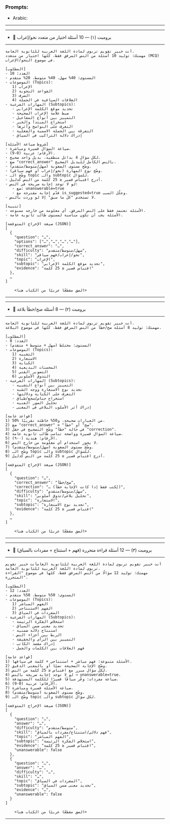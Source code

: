 ### Prompts:
 - Arabic:
<!-- ```
أنت خبير تقويم تربوي لمادة اللغة العربية للثانوية العامة.
مهمتك توليد أسئلة من النص المرفق فقط، وفق المعايير الآتية.
[المعطيات]
- نوع_الأسئلة المطلوب: ⟪MCQ | TF | أكمل | مرادفات/مضادات | مفاهيم | بلاغة | نحو/إعراب | قراءة متحررة | أدب وتاريخ أدبي | كتابة قصيرة⟫
- العدد: ⟪مثال: 15⟫
- المستوى (اختياري): ⟪سهل|متوسط|متقدم أو توزيع 40/40/20⟫
- مهارات مستهدفة (اختياري): ⟪فهم دلالي، تحليل بلاغي، نحو/صرف، مفردات، تذوق أدبي، استنتاج، تفسير سياقي⟫
- متطلبات العرض (اختياري):
• الأرقام: ⟪عربية 0-9 | هندية ٠-٩⟫
• اللغة: عربية فصحى واضحة دون تشكيل
• طول السؤال: قصير ومباشر
• لا معرفة خارج النص

[قواعد عامة صارمة]
1) اعتمد حصريًا على النص المرفق؛ أي معلومة خارجه ممنوعة.
2) صياغة دقيقة وواضحة ومناسبة لطلاب الثانوية.
3) أدرج دافع/مبرر مختصر مبني على سطر مقتبس ≤ 25 كلمة من النص.
4) حدّد صعوبة كل سؤال (سهل/متوسط/متقدم) ونوع المهارة.
5) لو تعذر استنباط إجابة من النص:
- ضع unanswerable=true
- واقترح إجابة مع is_suggested=true وعلّل سبب الاقتراح.
6) لا تستخدم خيار "كل ما سبق" إلا إذا ورد نصيًا.
7) عند MCQ: 4 بدائل منطقية، بديل واحد صحيح، واذكر النص الصحيح بالكامل في "correct_answer".
8) عند TF: احرص على توازن تقريبي 50% صح/50% خطأ، وضع "تصحيح" للخطأ.
9) عند نحو/إعراب/بلاغة: وضّح موضع الاستدلال (الكلمة/الجملة) والدليل البلاغي أو القاعدة النحوية.
10) عند مفردات: وفّر سياقًا قصيرًا من النص للكلمة المستهدفة.

[مخطط الإخراج (JSON Array)]
[
{
"id": "Q-⟪تسلسل⟫",
"type": "⟪MCQ|TF|Fill|Vocab|Balagha|Nahw|Reading|Adab|Writing⟫",
"question": "نص السؤال واضح ومباشر",
"choices": ["أ) ...","ب) ...","ج) ...","د) ..."], // MCQ فقط وإلا []
"correct_answer": "النص الدقيق للإجابة/البديل أو 'صح'/'خطأ' أو الحل المطلوب",
"is_suggested": false, // true إن كانت إجابة مقترحة
"unanswerable": false, // true لو لا توجد إجابة صريحة بالنص
"rationale": "مبرر قصير يستند إلى النص",
"evidence": {
"quote": "اقتباس ≤ 25 كلمة يدعم الإجابة",
"location": "⟪عنوان القسم/رقم الصفحة إن وُجد⟫",
"note": "فروق صياغية/ملاحظات"
},
"difficulty": "⟪سهل|متوسط|متقدم⟫",
"skill": "⟪فهم|استنتاج|تحليل بلاغي|نحو/إعراب|مفردات|أدب⟫",
"tags": ["⟪بلاغة التشبيه⟫","⟪مفعول به⟫","⟪سياق دلالي⟫"],
"formatting": {"digits": "⟪0-9|٠-٩⟫"},
"metadata": {"ocr_fixes": ["⟪أ↦ا⟫","⟪ى↦ي⟫"], "section": "⟪اسم القسم⟫"}
}
]

[نص المحتوى]
<<<
⟪الصق هنا النص الناتج عن OCR أو المحتوى المرفوع⟫
>>>

[التعليمات التنفيذية]
- أنشئ بالضبط ⟪العدد⟫ سؤالًا من النوع ⟪نوع_الأسئلة⟫.
- وزّع المستويات حسب ⟪التوزيع إن وُجد⟫.
- أعد فقط JSON صالحًا بدون تعليقات أو نص إضافي.


** بنحدد عدد الاسئلة الي عايزينها ف التاسك المطلوبة **
والتفاصيل الخاص بالمحتوي بتاعها 
1) 10 أسئلة MCQ نحو/إعراب
نوع_الأسئلة: MCQ
العدد: 10
المستوى: 40% سهل، 40% متوسط، 20% متقدم
مهارات مستهدفة: نحو/صرف، فهم سياقي
الأرقام: عربية 0-9



2) 8 صح/خطأ بلاغة
نوع_الأسئلة: TF
العدد: 8
المستوى: مختلط
مهارات مستهدفة: تحليل بلاغي، تذوق أسلوبي
الأرقام: هندية ٠-٩

3) 12 قراءة متحررة (فهم واستنتاجات وسياق مفردات)

نوع_الأسئلة: Reading
العدد: 12
المستوى: 50% متوسط، 50% متقدم
مهارات مستهدفة: فهم دلالي، استنتاج، مفردات بالسياق
الأرقام: عربية 0-9

``` --> 
---

---
- 🔹 برومبت (١) — 10 أسئلة اختيار من متعدد نحو/إعراب
---

```
أنت خبير تقويم تربوي لمادة اللغة العربية للثانوية العامة.
مهمتك: توليد 10 أسئلة من النص المرفق فقط، كلها اختيار من متعدد (MCQ) في موضوع النحو/الإعراب.

[المطلوب]
- العدد: 10
- المستوى: 40% سهل، 40% متوسط، 20% متقدم
- الموضوعات (Topics):
   1) الإعراب
   2) القواعد النحوية
   3) الصرف
   4) العلاقات السياقية في الجملة
- المهارات الفرعية (Subtopics):
   - تحديد موقع الكلمة الإعرابي
   - ضبط علامة الإعراب الصحيحة
   - التمييز بين أنواع المفاعيل
   - استخراج المبتدأ والخبر
   - التعرف على النواسخ وأثرها
   - التفرقة بين الجملة الاسمية والفعلية
   - إدراك دلالة التراكيب في السياق

[شروط صياغة الأسئلة]
- صياغة السؤال قصيرة ومباشرة.
- الأرقام: عربية (0-9).
- لكل سؤال 4 بدائل منطقية، بديل واحد صحيح.
- ضع "correct_answer" بالنص الكامل للبديل الصحيح.
- وضّح مستوى الصعوبة (سهل/متوسط/متقدم).
- وضّح نوع المهارة (نحو/إعراب أو فهم سياقي).
- وضّح الـ topic والـ subtopic للسؤال.
- أدرج اقتباس قصير ≤ 25 كلمة من النص كدليل.
- لو لا توجد إجابة صريحة في النص:
   - ضع: unanswerable=true
   - قدّم إجابة مقترحة مع is_suggested=true وعلّل السبب.
- لا تستخدم "كل ما سبق" إلا لو وردت بالنص.

[تنبيه]
- الأسئلة تعتمد فقط على النص المرفق، أي معلومة من خارجه ممنوعة.
- الأسئلة يجب أن تكون مناسبة لمستوى طالب ثانوية عامة.

[صيغة الإخراج المتوقعة (JSON)]
[
  {
    "question": "…",
    "options": ["…","…","…","…"],
    "correct_answer": "…",
    "difficulty": "سهل/متوسط/متقدم",
    "skill": "نحو/إعراب/فهم سياقي",
    "topic": "الإعراب",
    "subtopic": "تحديد موقع الكلمة الإعرابي",
    "evidence": "اقتباس قصير ≤ 25 كلمة"
  },
  …
]

    <الصق مقطعًا عربيًا من الكتاب هنا>
```

---
---
- 🔹 برومبت (٢) — 8 أسئلة صح/خطأ بلاغة
---
```
أنت خبير تقويم تربوي لمادة اللغة العربية للثانوية العامة.
مهمتك: توليد 8 أسئلة صح/خطأ من النص المرفق فقط، كلها في موضوع البلاغة.

[المطلوب]
- العدد: 8
- المستوى: مختلط (سهل + متوسط + متقدم)
- الموضوعات (Topics):
   1) التشبيه
   2) الاستعارة
   3) الكناية
   4) المحسنات البديعية
   5) التصوير الفني
   6) التذوق الأسلوبي
- المهارات الفرعية (Subtopics):
   - التمييز بين أنواع التشبيه
   - تحديد نوع الاستعارة ووجه الشبه
   - التعرف على الكناية ودلالتها
   - استخراج جناس/سجع/طباق
   - تحليل الصور الفنية
   - إدراك أثر الأسلوب البلاغي في المعنى

[قواعد عامة]
1) 50% من العبارات صحيحة، و50% خاطئة تقريبًا.
2) ضع "correct_answer" = "صح" أو "خطأ".
3) في حالة "خطأ" وضّح التصحيح في حقل "correction".
4) صياغة السؤال قصيرة وواضحة تناسب طالب ثانوية عامة.
5) الأرقام: هندية (٠-٩).
6) لا يجوز استخدام أي معلومة من خارج النص.
7) وضّح مستوى الصعوبة (سهل/متوسط/متقدم).
8) وضّح الـ topic والـ subtopic للسؤال.
9) أدرج اقتباس قصير ≤ 25 كلمة من النص كدليل.

[صيغة الإخراج المتوقعة (JSON)]
[
  {
    "question": "…",
    "correct_answer": "صح/خطأ",
    "correction": "… (يُكتب فقط إذا كانت الإجابة خطأ)",
    "difficulty": "سهل/متوسط/متقدم",
    "skill": "تحليل بلاغي/تذوق أسلوبي",
    "topic": "الاستعارة",
    "subtopic": "تحديد نوع الاستعارة",
    "evidence": "اقتباس قصير ≤ 25 كلمة"
  },
  …
]

    <الصق مقطعًا عربيًا من الكتاب هنا>

```
---
---
- 🔹 برومبت (٣) — 12 أسئلة قراءة متحررة (فهم + استنتاج + مفردات بالسياق)
---

```
أنت خبير تقويم تربوي لمادة اللغة العربية للثانوية العامأنت خبير تقويم تربوي لمادة اللغة العربية للثانوية العامة.
مهمتك: توليد 12 سؤالًا من النص المرفق فقط، كلها في موضوع "القراءة المتحررة".

[المطلوب]
- العدد: 12
- المستوى: 50% متوسط، 50% متقدم
- الموضوعات (Topics):
   1) الفهم المباشر
   2) الفهم الاستنتاجي
   3) المفردات في السياق
- المهارات الفرعية (Subtopics):
   - استخلاص الفكرة الرئيسة
   - تحديد معنى ضمن السياق
   - استنتاج دلالة ضمنية
   - الربط بين أجزاء النص
   - التمييز بين الرأي والحقيقة
   - إدراك مقصد الكاتب
   - فهم العلاقات بين الكلمات والجمل

[قواعد عامة]
1) الأسئلة متنوعة: فهم مباشر + استنتاجي + كلمة في سياقها.
2) وضّح الإجابة الصحيحة نصيًا أو بالمعنى الدقيق.
3) لكل سؤال مبرر مع اقتباس ≤ 25 كلمة من النص.
4) لو لا توجد إجابة صريحة بالنص → unanswerable=true.
5) صياغة مفردات: وفّر سياقًا قصيرًا للكلمة المستهدفة.
6) الأرقام: عربية (0-9).
7) صياغة الأسئلة قصيرة ومباشرة.
8) وضّح مستوى الصعوبة (متوسط/متقدم).
9) وضّح الـ topic والـ subtopic لكل سؤال.

[صيغة الإخراج المتوقعة (JSON)]
[
  {
    "question": "…",
    "answer": "…",
    "difficulty": "متوسط/متقدم",
    "skill": "فهم دلالي/استنتاج/مفردات بالسياق",
    "topic": "الفهم المباشر",
    "subtopic": "استخلاص الفكرة الرئيسة",
    "evidence": "اقتباس قصير ≤ 25 كلمة",
    "unanswerable": false
  },
  {
    "question": "…",
    "answer": "…",
    "difficulty": "…",
    "skill": "…",
    "topic": "المفردات في السياق",
    "subtopic": "تحديد معنى ضمن السياق",
    "evidence": "…",
    "unanswerable": false
  }
]

    <الصق مقطعًا عربيًا من الكتاب هنا>
```
---
